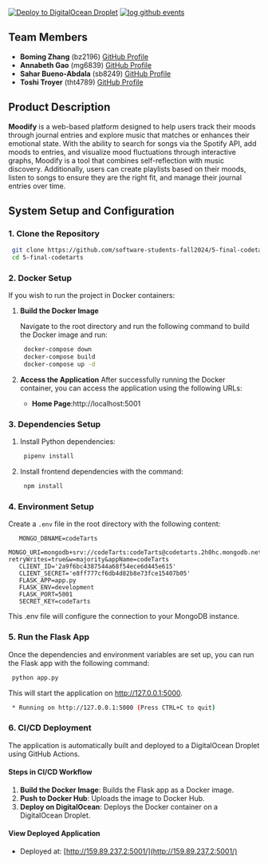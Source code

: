 [![Deploy to DigitalOcean Droplet](https://github.com/software-students-fall2024/5-final-codetarts/actions/workflows/deploy.yml/badge.svg)](https://github.com/software-students-fall2024/5-final-codetarts/actions/workflows/deploy.yml)
[![log github events](https://github.com/software-students-fall2024/5-final-codetarts/actions/workflows/event-logger.yml/badge.svg)](https://github.com/software-students-fall2024/5-final-codetarts/actions/workflows/event-logger.yml)

## **Team Members**

- **Boming Zhang** (bz2196) [GitHub Profile](https://github.com/BomingZhang-coder)
- **Annabeth Gao** (mg6839) [GitHub Profile](https://github.com/bellinimoon)
- **Sahar Bueno-Abdala** (sb8249) [GitHub Profile](github.com/saharbueno)
- **Toshi Troyer** (tht4789) [GitHub Profile](https://github.com/toshiHTroyer)

## **Product Description**
**Moodify** is a web-based platform designed to help users track their moods through journal entries and explore music that matches or enhances their emotional state. With the ability to search for songs via the Spotify API, add moods to entries, and visualize mood fluctuations through interactive graphs, Moodify is a tool that combines self-reflection with music discovery. Additionally, users can create playlists based on their moods, listen to songs to ensure they are the right fit, and manage their journal entries over time.

## **System Setup and Configuration**

### **1. Clone the Repository**

   ```bash
    git clone https://github.com/software-students-fall2024/5-final-codetarts.git
    cd 5-final-codetarts
   ```

### **2. Docker Setup**
If you wish to run the project in Docker containers:
1. **Build the Docker Image**
   
   Navigate to the root directory and run the following command to build the Docker image and run:

    ```bash 
     docker-compose down
     docker-compose build
     docker-compose up -d
    ```

2. **Access the Application**
    After successfully running the Docker container, you can access the application using the following URLs:

    - **Home Page**:http://localhost:5001


### **3. Dependencies Setup**
1. Install Python dependencies:

   ```bash 
    pipenv install
   ```

2. Install frontend dependencies with the command:

   ```bash 
    npm install
   ```

### **4. Environment Setup**
Create a `.env` file in the root directory with the following content:
```env
   MONGO_DBNAME=codeTarts
   MONGO_URI=mongodb+srv://codeTarts:codeTarts@codetarts.2h0hc.mongodb.net/?retryWrites=true&w=majority&appName=codeTarts
   CLIENT_ID='2a9f6bc4387544a68f54ece6d445e615'
   CLIENT_SECRET='e8ff777cf6db4d82b8e73fce15407b05'
   FLASK_APP=app.py
   FLASK_ENV=development
   FLASK_PORT=5001
   SECRET_KEY=codeTarts
```
This .env file will configure the connection to your MongoDB instance.

### **5. Run the Flask App**
Once the dependencies and environment variables are set up, you can run the Flask app with the following command:

   ```bash 
    python app.py
   ```

This will start the application on http://127.0.0.1:5000. 

   ```bash 
    * Running on http://127.0.0.1:5000 (Press CTRL+C to quit)
   ```

### **6. CI/CD Deployment**

The application is automatically built and deployed to a DigitalOcean Droplet using GitHub Actions.

#### **Steps in CI/CD Workflow**
1. **Build the Docker Image**: Builds the Flask app as a Docker image.
2. **Push to Docker Hub**: Uploads the image to Docker Hub.
3. **Deploy on DigitalOcean**: Deploys the Docker container on a DigitalOcean Droplet.

#### **View Deployed Application**
- Deployed at: [http://159.89.237.2:5001/](http://159.89.237.2:5001/)



